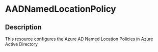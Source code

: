 # AADNamedLocationPolicy

## Description

This resource configures the Azure AD Named Location Policies in Azure Active Directory
